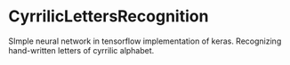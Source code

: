 # CyrrilicLettersRecognition
SImple neural network in tensorflow implementation of keras. Recognizing hand-written letters of cyrrilic alphabet. 
